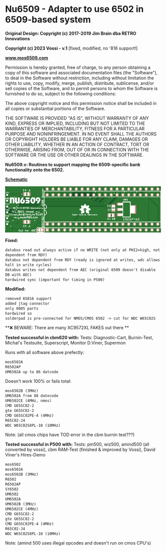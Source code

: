 # Nu6509 - Adapter to use 6502 in 6509-based system

**Original Design: Copyright (c) 2017-2019 Jim Brain dba RETRO Innovations**

**Copyright (c) 2023 Vossi - v.1** [fixed, modified, no '816 support!]

**www.mos6509.com**

Permission is hereby granted, free of charge, to any person obtaining a copy
of this software and associated documentation files (the "Software"), to deal
in the Software without restriction, including without limitation the rights
to use, copy, modify, merge, publish, distribute, sublicense, and/or sell
copies of the Software, and to permit persons to whom the Software is
furnished to do so, subject to the following conditions:

The above copyright notice and this permission notice shall be included in all
copies or substantial portions of the Software.

THE SOFTWARE IS PROVIDED "AS IS", WITHOUT WARRANTY OF ANY KIND, EXPRESS OR
IMPLIED, INCLUDING BUT NOT LIMITED TO THE WARRANTIES OF MERCHANTABILITY,
FITNESS FOR A PARTICULAR PURPOSE AND NONINFRINGEMENT. IN NO EVENT SHALL THE
AUTHORS OR COPYRIGHT HOLDERS BE LIABLE FOR ANY CLAIM, DAMAGES OR OTHER
LIABILITY, WHETHER IN AN ACTION OF CONTRACT, TORT OR OTHERWISE, ARISING FROM,
OUT OF OR IN CONNECTION WITH THE SOFTWARE OR THE USE OR OTHER DEALINGS IN THE
SOFTWARE.

**Nu6509.v: Routines to support mapping the 6509-specific bank functionality onto the 6502.**

**[Schematic](https://github.com/vossi1/nu6509/blob/master/Nu6509_vossi_v1.png)**

![NU6509 photo](https://github.com/vossi1/nu6509/blob/master/nu6509_vossi_v1_pcb.png)

**Fixed:**

	databus read out always active if no WRITE (not only at PHI2=high, not dependent from RDY)
	databus not dependent from RDY (ready is ignored at writes, wdc allows halt in write cycles)
	databus writes not dependent from AEC (original 6509 doesn't disable DB with AEC)
	hardwired sync (important for timing in P500)

**Modified:**

	removed 65816 support
	added jtag connector
	only 0805 parts
	hardwired so
	solderpad is pre-connected for NMOS/CMOS 6502 -> cut for WDC W65C02S

**:x: BEWARE: There are many XC9572XL FAKES out there **

**Tested successful in cbm620 with:**
Tests: Diagnostic-Cart, Burnin-Test, Michal's Testsuite, Superscript, Monitor D.Viner, Supermon

Runs with all software above prefectly:

	mos6502A
	R6502AP
	UM6502A up to 86 datcode

Doesn't work 100% or fails total:

	mos6502B (3MHz)
	UM6502A from 88 datecode
	UM6502CE (4MHz, nmos)
	CMD G65SC02-2
	gte G65SC02-2
	CMD G65SC02PE-4 (4MHz)
	R65C02-J4
	WDC W65C02S8PL-10 (10MHz)

Note: (all cmos chips have TOD error in the cbm burnin test???)

**Tested successful in P500 with:**
Tests: pm500, wiz500, amind500 (all converted by vossi), cbm RAM-Test (finished & improved by Vossi), David Viner's Hires-Demo

	mos6502
	mos6502A
	mos6502B (3MHz)
	R6502
	R6502AP
	SY6502
	UM6502
	UM6502A
	UM6502B (3MHz)
	UM6502CE (4MHz)
	CMD G65SC02-2
	gte G65SC02-2
	CMD G65SC02PE-4 (4MHz)
	R65C02-J4
	WDC W65C02S8PL-10 (10MHz)
Note: (amind 500 uses illegal opcodes and doesn't run on cmos CPU's)